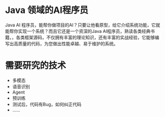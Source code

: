 # Java 领域的AI程序员
Java AI 程序员，能帮你做项目的AI？只要让他看原型，给它介绍系统功能，它就能帮你实现一个系统？而且它还是一个资深的Java AI程序员，熟读各类经典书籍，，各类框架源码，不仅拥有丰富的理论知识，还有丰富的实战经验，它能够编写出高质量的代码，为您做出性能卓越、易于维护的系统。

# 需要研究的技术
- 多模态
- 语音识别
- Agent
- 预训练
- 测试后，代码有Bug，如何纠正代码
- ......